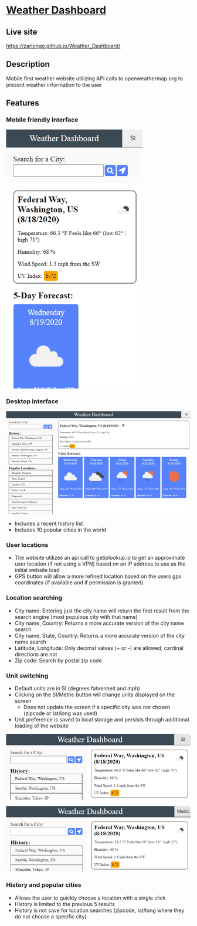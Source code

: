 # [Weather Dashboard](https://zarlengo.github.io/Weather_Dashboard/)

## Live site
https://zarlengo.github.io/Weather_Dashboard/

## Description
Mobile first weather website utilizing API calls to openweathermap.org to present weather information to the user

## Features
### Mobile friendly interface
![mobile](./Assets/mobile.jpg)

### Desktop interface
![desktop](./Assets/desktop.jpg)
* Includes a recent history list
* Includes 10 popular cities in the world

### User locations
* The website utilizes an api call to getiplookup.io to get an approximate user location (if not using a VPN) based on an IP address to use as the initial website load
* GPS button will allow a more refined location based on the users gps coordinates (if available and if permission is granted)

### Location searching
* City name: Entering just the city name will return the first result from the search engine (most populous city with that name)
* City name, Country: Returns a more accurate version of the city name search
* City name, State, Country: Returns a more accurate version of the city name search
* Latitude, Longitude: Only decimal values (+ or -) are allowed, cardinal directions are not
* Zip code: Search by postal zip code

### Unit switching
* Default units are in SI (degrees fahrenheit and mph)
* Clicking on the SI/Metric button will change units displayed on the screen
    - Does not update the screen if a specific city was not chosen (zipcode or lat/long was used)
* Unit preference is saved to local storage and persists through additional loading of the website

![SI](./Assets/SI.jpg)

![metric](./Assets/metric.jpg)

### History and popular cities
* Allows the user to quickly choose a location with a single click
* History is limited to the previous 5 results
* History is not save for location searches (zipcode, lat/long where they do not choose a specific city)